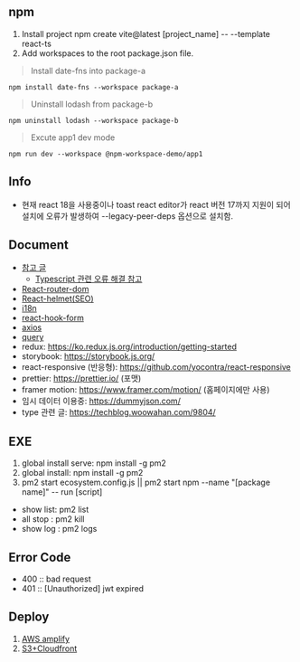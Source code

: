 ## npm
1. Install project
    npm create vite@latest [project_name] -- --template react-ts
2. Add workspaces to the root package.json file.
> Install date-fns into package-a

    npm install date-fns --workspace package-a 
> Uninstall lodash from package-b

    npm uninstall lodash --workspace package-b 
> Excute app1 dev mode

    npm run dev --workspace @npm-workspace-demo/app1
    
## Info
- 현재 react 18을 사용중이나 toast react editor가 react 버전 17까지 지원이 되어 설치에 오류가 발생하여 --legacy-peer-deps 옵션으로 설치함.

## Document
- [참고 글](https://earthly.dev/blog/npm-workspaces-monorepo)
    - [Typescript 관련 오류 해결 참고](https://github.com/gxmari007/vite-plugin-eslint/pull/60)
- [React-router-dom](https://reactrouter.com/en/main)
- [React-helmet(SEO)](https://github.com/nfl/react-helmet)
- [i18n](https://react.i18next.com)
- [react-hook-form](https://react-hook-form.com/)
- [axios](https://axios-http.com/kr/docs/intro)
- [query](https://tanstack.com/query/v3/docs/react/overview)
- redux: https://ko.redux.js.org/introduction/getting-started
- storybook: https://storybook.js.org/
- react-responsive (반응형): https://github.com/yocontra/react-responsive
- prettier: https://prettier.io/ (포맷)
- framer motion: https://www.framer.com/motion/ (홈페이지에만 사용)
- 임시 데이터 이용중: https://dummyjson.com/
- type 관련 글: https://techblog.woowahan.com/9804/


## EXE
1. global install serve: npm install -g pm2
2. global install: npm install -g pm2
3. pm2 start ecosystem.config.js || pm2 start npm --name "[package name]" -- run [script]
- show list: pm2 list
- all stop : pm2 kill
- show log : pm2 logs

## Error Code
- 400 :: bad request
- 401 :: [Unauthorized] jwt expired

## Deploy
1. [AWS amplify](https://aws.amazon.com/ko/amplify/hosting/)
2. [S3+Cloudfront](https://velog.io/@igun0423/S3-CloudFront-Github-Action%EC%9C%BC%EB%A1%9C-ReactVite-App-%EB%B0%B0%ED%8F%AC-%EC%9E%90%EB%8F%99%ED%99%94%ED%95%98%EA%B8%B0)